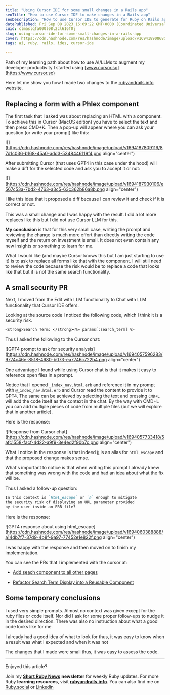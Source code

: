 ```yaml
---
title: "Using Cursor IDE for some small changes in a Rails app"
seoTitle: "How to use Cursor IDE to make changes in a Rails app"
seoDescription: "How to use Cursor IDE to generate for Ruby on Rails apps: examples of prompts, responses and improvements"
datePublished: Fri Sep 08 2023 16:09:22 GMT+0000 (Coordinated Universal Time)
cuid: clmaslqfa000l08l2cl616f0j
slug: using-cursor-ide-for-some-small-changes-in-a-rails-app
cover: https://cdn.hashnode.com/res/hashnode/image/upload/v1694189086850/959a2e87-c56b-495a-affa-85f7b75c42f6.png
tags: ai, ruby, rails, ides, cursor-ide

---
```


Path of my learning path about how to use AI/LLMs to augment my developer productivity I started using [www.cursor.so](https://www.cursor.so)

Here let me show you how I made two changes to the [rubyandrails.info](https://rubyandrails.info) website.

## Replacing a form with a Phlex component

The first task that I asked was about replacing an HTML with a component. To achieve this in Cursor (MacOS edition) you have to select the text and then press CMD+K. Then a pop-up will appear where you can ask your question (or write your prompt) like this:

![](https://cdn.hashnode.com/res/hashnode/image/upload/v1694187809116/87d1c036-b168-45a0-add3-5348446119f4.png align="center")

After submitting Cursor (that uses GPT4 in this case under the hood) will make a diff for the selected code and ask you to accept it or not:

![](https://cdn.hashnode.com/res/hashnode/image/upload/v1694187930106/e567c53a-7bd2-4763-a3c5-63c362b86a8b.png align="center")

I like this idea that it proposed a diff because I can review it and check if it is correct or not.

This was a small change and I was happy with the result. I did a lot more replaces like this but I did not use Cursor LLM for this.

**My conclusion** is that for this very small case, writing the prompt and reviewing the change is much more effort than directly writing the code myself and the return on investment is small. It does not even contain any new insights or something to learn for me.

What I would like (and maybe Cursor knows this but I am just starting to use it) is to ask to replace all forms like that with the component. I will still need to review the code because the risk would be to replace a code that looks like that but it is not the same search functionality.

## A small security PR

Next, I moved from the Edit with LLM functionality to Chat with LLM functionality that Cursor IDE offers.

Looking at the source code I noticed the following code, which I think it is a security risk.

```erb
<strong>Search Term: </strong><%= params[:search_term] %>
```

Thus I asked the following to the Cursor chat:

![GPT4 prompt to ask for security analysis](https://cdn.hashnode.com/res/hashnode/image/upload/v1694057596283/9774c46e-8518-4680-b073-ea7746c722b4.png align="center")

One advantage I found while using Cursor chat is that it makes it easy to reference open files in a prompt.

Notice that I opened `_index_nav.html.erb` and reference it in my prompt with `@_index_nav.html.erb` and Cursor read the content to provide it to GPT4. The same can be achieved by selecting the text and pressing `CMD+L` will add the code itself as the context in the chat. By the way with CMD+L you can add multiple pieces of code from multiple files (but we will explore that in another article).

Here is the response:

![Response from Cursor chat](https://cdn.hashnode.com/res/hashnode/image/upload/v1694057733418/5afc1558-facf-4d22-a9f9-3e4ed2f90b7c.png align="center")

What I notice in the response is that indeed [`h`](https://api.rubyonrails.org/classes/ERB/Util.html#method-c-h) is an alias for `html_escape` and that the proposed change makes sense.

What's important to notice is that when writing this prompt I already knew that something was wrong with the code and had an idea about what the fix will be.

Thus I asked a follow-up question:

```markdown
In this context is `html_escape` or `h` enough to mitigate 
the security risk of displaying an URL parameter provided 
by the user inside an ERB file?
```

Here is the response:

![GPT4 response about using html_escape](https://cdn.hashnode.com/res/hashnode/image/upload/v1694060388888/a14db7f7-37d9-4b8f-9a97-77452e1e822f.png align="center")

I was happy with the response and then moved on to finish my implementation.

You can see the PRs that I implemented with the cursor at:

* [Add seach component to all other pages](https://github.com/ShortRuby/rubyandrails.info/pull/105)
    
* [Refactor Search Term Display into a Reusable Component](https://github.com/ShortRuby/rubyandrails.info/pull/107/files)
    

## Some temporary conclusions

I used very simple prompts. Almost no context was given except for the ruby files or code itself. Nor did I ask for some proper follow-ups to nudge it in the desired direction. There was also no instruction about what a good code looks like for me.

I already had a good idea of what to look for thus, it was easy to know when a result was what I expected and when it was not

The changes that I made were small thus, it was easy to assess the code.

---

Enjoyed this article?

Join my [**Short Ruby News**](https://shortruby.com/) **newsletter** for weekly Ruby updates. For more Ruby **learning resources**, visit [**rubyandrails.info**](http://rubyandrails.info). You can also find me on [Ruby.social](https://ruby.social/@lucian) or [Linkedin](https://linkedin.com/in/lucianghinda)